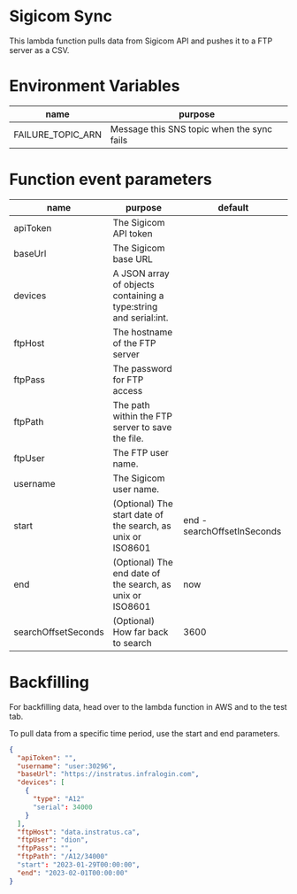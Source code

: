 Sigicom Sync
===

This lambda function pulls data from Sigicom API and pushes it to a FTP server as a CSV.

# Environment Variables

| name                | purpose                                            |
|---------------------|----------------------------------------------------|
| FAILURE_TOPIC_ARN   | Message this SNS topic when the sync fails         |

# Function event parameters

| name                | purpose                                                          | default                     |
|---------------------|------------------------------------------------------------------|-----------------------------|
| apiToken            | The Sigicom API token                                            |                             |
| baseUrl             | The Sigicom base URL                                             |                             |
| devices             | A JSON array of objects containing a type:string and serial:int. |                             |
| ftpHost             | The hostname of the FTP server                                   |                             |
| ftpPass             | The password for FTP access                                      |                             |
| ftpPath             | The path within the FTP server to save the file.                 |                             |
| ftpUser             | The FTP user name.                                               |                             |
| username            | The Sigicom user name.                                           |                             |
| start               | (Optional) The start date of the search, as unix or ISO8601      | end - searchOffsetInSeconds |
| end                 | (Optional) The end date of the search, as unix or ISO8601        | now                         |
| searchOffsetSeconds | (Optional) How far back to search                                | 3600                        |


# Backfilling

For backfilling data, head over to the lambda function in AWS and to the test tab.

To pull data from a specific time period, use the start and end parameters.

```JSON
{
  "apiToken": "",
  "username": "user:30296",
  "baseUrl": "https://instratus.infralogin.com",
  "devices": [
    {
      "type": "A12"
      "serial": 34000
    }
  ],
  "ftpHost": "data.instratus.ca",
  "ftpUser": "dion",
  "ftpPass": "",
  "ftpPath": "/A12/34000"
  "start": "2023-01-29T00:00:00",
  "end": "2023-02-01T00:00:00"
}
```

